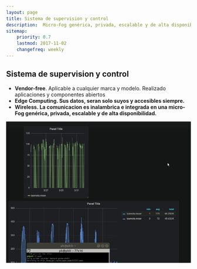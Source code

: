```yaml
---
layout: page
title: Sistema de supervision y control
description:  Micro-Fog genérica, privada, escalable y de alta disponibilidad
sitemap:
    priority: 0.7
    lastmod: 2017-11-02
    changefreq: weekly
---
```

## Sistema de supervision y control

- <b>Vendor-free</b>. Aplicable a cualquier marca y modelo.  Realizado aplicaciones y componentes abiertos
- <b>Edge Computing<b>. Sus datos, seran solo suyos y accesibles siempre.  
- <b>Wireless</b>. La comunicacion es inalambrica e integrada en una micro-Fog genérica, privada, escalable y de alta disponibilidad.

![](pp.gif)







